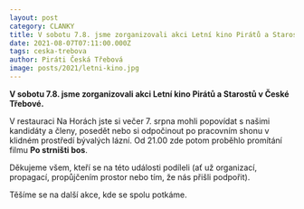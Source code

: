 ```yaml
---
layout: post
category: CLANKY
title: V sobotu 7.8. jsme zorganizovali akci Letní kino Pirátů a Starostů v České Třebové.
date: 2021-08-07T07:11:00.000Z
tags: ceska-trebova
author: Piráti Česká Třebová
image: posts/2021/letni-kino.jpg
---
```


**V sobotu 7.8. jsme zorganizovali akci Letní kino Pirátů a Starostů v České Třebové.** 

V restauraci Na Horách jste si večer 7. srpna mohli popovídat s našimi kandidáty a členy, posedět nebo si odpočinout po pracovním shonu v klidném prostředí bývalých lázní. Od 21.00 zde potom proběhlo promítání filmu **Po strništi bos**.

Děkujeme všem, kteří se na této události podíleli (ať už organizací, propagací, propůjčením prostor nebo tím, že nás přišli podpořit). 

Těšíme se na další akce, kde se spolu potkáme. 
